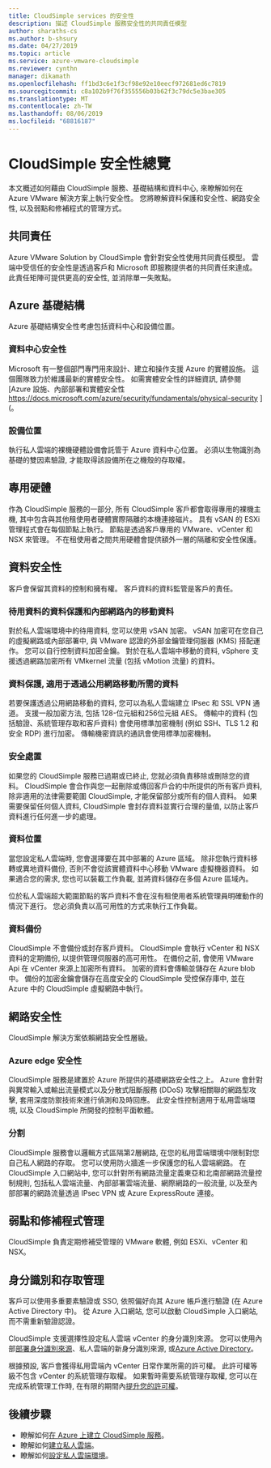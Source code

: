 ```yaml
---
title: CloudSimple services 的安全性
description: 描述 CloudSimple 服務安全性的共同責任模型
author: sharaths-cs
ms.author: b-shsury
ms.date: 04/27/2019
ms.topic: article
ms.service: azure-vmware-cloudsimple
ms.reviewer: cynthn
manager: dikamath
ms.openlocfilehash: ff1bd3c6e1f3cf98e92e10eecf972681ed6c7819
ms.sourcegitcommit: c8a102b9f76f355556b03b62f3c79dc5e3bae305
ms.translationtype: MT
ms.contentlocale: zh-TW
ms.lasthandoff: 08/06/2019
ms.locfileid: "68816187"
---
```

# <a name="cloudsimple-security-overview"></a>CloudSimple 安全性總覽

本文概述如何藉由 CloudSimple 服務、基礎結構和資料中心, 來瞭解如何在 Azure VMware 解決方案上執行安全性。 您將瞭解資料保護和安全性、網路安全性, 以及弱點和修補程式的管理方式。

## <a name="shared-responsibility"></a>共同責任

Azure VMware Solution by CloudSimple 會針對安全性使用共同責任模型。 雲端中受信任的安全性是透過客戶和 Microsoft 即服務提供者的共同責任來達成。 此責任矩陣可提供更高的安全性, 並消除單一失敗點。

## <a name="azure-infrastructure"></a>Azure 基礎結構 

Azure 基礎結構安全性考慮包括資料中心和設備位置。

### <a name="datacenter-security"></a>資料中心安全性 

Microsoft 有一整個部門專門用來設計、建立和操作支援 Azure 的實體設施。 這個團隊致力於維護最新的實體安全性。 如需實體安全性的詳細資訊, 請參閱 [Azure 設施、內部部署和實體安全性 https://docs.microsoft.com/azure/security/fundamentals/physical-security ] (。

### <a name="equipment-location"></a>設備位置

執行私人雲端的裸機硬體設備會託管于 Azure 資料中心位置。 必須以生物識別為基礎的雙因素驗證, 才能取得該設備所在之機殼的存取權。

## <a name="dedicated-hardware"></a>專用硬體

作為 CloudSimple 服務的一部分, 所有 CloudSimple 客戶都會取得專用的裸機主機, 其中包含與其他租使用者硬體實際隔離的本機連接磁片。 具有 vSAN 的 ESXi 管理程式會在每個節點上執行。 節點是透過客戶專用的 VMware、vCenter 和 NSX 來管理。 不在租使用者之間共用硬體會提供額外一層的隔離和安全性保護。

## <a name="data-security"></a>資料安全性

客戶會保留其資料的控制和擁有權。 客戶資料的資料監管是客戶的責任。

### <a name="data-protection-for-data-at-rest-and-data-in-motion-within-internal-networks"></a>待用資料的資料保護和內部網路內的移動資料

對於私人雲端環境中的待用資料, 您可以使用 vSAN 加密。 vSAN 加密可在您自己的虛擬網路或內部部署中, 與 VMware 認證的外部金鑰管理伺服器 (KMS) 搭配運作。 您可以自行控制資料加密金鑰。 對於在私人雲端中移動的資料, vSphere 支援透過網路加密所有 VMkernel 流量 (包括 vMotion 流量) 的資料。

### <a name="data-protection-for-data-thats-required-to-move-through-public-networks"></a>資料保護, 適用于透過公用網路移動所需的資料

若要保護透過公用網路移動的資料, 您可以為私人雲端建立 IPsec 和 SSL VPN 通道。 支援一般加密方法, 包括 128-位元組和256位元組 AES。 傳輸中的資料 (包括驗證、系統管理存取和客戶資料) 會使用標準加密機制 (例如 SSH、TLS 1.2 和安全 RDP) 進行加密。 傳輸機密資訊的通訊會使用標準加密機制。

### <a name="secure-disposal"></a>安全處置 

如果您的 CloudSimple 服務已過期或已終止, 您就必須負責移除或刪除您的資料。 CloudSimple 會合作與您一起刪除或傳回客戶合約中所提供的所有客戶資料, 除非適用的法律需要範圍 CloudSimple, 才能保留部分或所有的個人資料。 如果需要保留任何個人資料, CloudSimple 會封存資料並實行合理的量值, 以防止客戶資料進行任何進一步的處理。

### <a name="data-location"></a>資料位置

當您設定私人雲端時, 您會選擇要在其中部署的 Azure 區域。 除非您執行資料移轉或異地資料備份, 否則不會從該實體資料中心移動 VMware 虛擬機器資料。 如果適合您的需求, 您也可以裝載工作負載, 並將資料儲存在多個 Azure 區域內。

位於私人雲端超大範圍節點的客戶資料不會在沒有租使用者系統管理員明確動作的情況下進行。 您必須負責以高可用性的方式來執行工作負載。

### <a name="data-backups"></a>資料備份
CloudSimple 不會備份或封存客戶資料。 CloudSimple 會執行 vCenter 和 NSX 資料的定期備份, 以提供管理伺服器的高可用性。 在備份之前, 會使用 VMware Api 在 vCenter 來源上加密所有資料。 加密的資料會傳輸並儲存在 Azure blob 中。 備份的加密金鑰會儲存在高度安全的 CloudSimple 受控保存庫中, 並在 Azure 中的 CloudSimple 虛擬網路中執行。

## <a name="network-security"></a>網路安全性

CloudSimple 解決方案依賴網路安全性層級。

### <a name="azure-edge-security"></a>Azure edge 安全性

CloudSimple 服務是建置於 Azure 所提供的基礎網路安全性之上。 Azure 會針對與異常輸入或輸出流量模式以及分散式阻斷服務 (DDoS) 攻擊相關聯的網路型攻擊, 套用深度防禦技術來進行偵測和及時回應。 此安全性控制適用于私用雲端環境, 以及 CloudSimple 所開發的控制平面軟體。

### <a name="segmentation"></a>分割

CloudSimple 服務會以邏輯方式區隔第2層網路, 在您的私用雲端環境中限制對您自己私人網路的存取。 您可以使用防火牆進一步保護您的私人雲端網路。 在 CloudSimple 入口網站中, 您可以針對所有網路流量定義東亞和北南部網路流量控制規則, 包括私人雲端流量、內部部署雲端流量、網際網路的一般流量, 以及至內部部署的網路流量透過 IPsec VPN 或 Azure ExpressRoute 連接。

## <a name="vulnerability-and-patch-management"></a>弱點和修補程式管理 

CloudSimple 負責定期修補受管理的 VMware 軟體, 例如 ESXi、vCenter 和 NSX。

## <a name="identity-and-access-management"></a>身分識別和存取管理

客戶可以使用多重要素驗證或 SSO, 依照偏好向其 Azure 帳戶進行驗證 (在 Azure Active Directory 中)。 從 Azure 入口網站, 您可以啟動 CloudSimple 入口網站, 而不需重新驗證認證。

CloudSimple 支援選擇性設定私人雲端 vCenter 的身分識別來源。 您可以使用內部[部署身分識別來源](https://docs.azure.cloudsimple.com/set-vcenter-identity)、私人雲端的新身分識別來源, 或[Azure Active Directory](https://docs.azure.cloudsimple.com/azure-ad)。

根據預設, 客戶會獲得私用雲端內 vCenter 日常作業所需的許可權。 此許可權等級不包含 vCenter 的系統管理存取權。 如果暫時需要系統管理存取權, 您可以在完成系統管理工作時, 在有限的期間內[提升您的許可權](https://docs.azure.cloudsimple.com/escalate-private-cloud-privileges)。

## <a name="next-steps"></a>後續步驟

* 瞭解如何[在 Azure 上建立 CloudSimple 服務](quickstart-create-cloudsimple-service.md)。
* 瞭解如何[建立私人雲端](https://docs.azure.cloudsimple.com/create-private-cloud/)。
* 瞭解如何[設定私人雲端環境](quickstart-create-private-cloud.md)。
